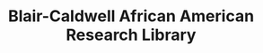 ---
layout: repo
title: "Blair-Caldwell African American Research Library"
id: 12301
permalink: repos/12301/
---